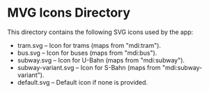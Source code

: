 # MVG Icons Directory

This directory contains the following SVG icons used by the app:

- tram.svg – Icon for trams (maps from "mdi:tram").
- bus.svg – Icon for buses (maps from "mdi:bus").
- subway.svg – Icon for U-Bahn (maps from "mdi:subway").
- subway-variant.svg – Icon for S-Bahn (maps from "mdi:subway-variant").
- default.svg – Default icon if none is provided.
